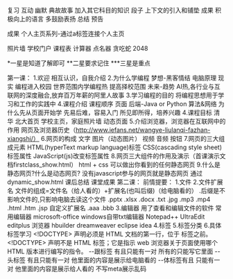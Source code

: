 复习
互动
幽默
典故故事
加入其它科目的知识
段子
上下文的引入和铺垫
成果
积极向上的语言
多鼓励表扬
总结
预告

成果
个人主页系列-通过a标签连接个人主页

照片墙
学校门户
课程表
计算器
点名器
贪吃蛇
2048

*一星是知道了解即可
**二星要求记住
***三星是重点

第一课：
	1.欢迎  相互认识，自我介绍
	2.为什么学编程
		梦想-黑客情结
			电脑原理
		现实
			编程进入校园  世界范围内学编程热  提高择校范围
		未来-趋势
			AI热,各行业与互联网的深度融合,放弃百万年薪的阿里人故事
	3.学习编程的目的
		将编程思想用于学习和工作的实践中
	4.课程介绍
		课程顺序
			页面
			后端-Java or  Python
			算法&网络
		为什么先从页面开始学
			先易后难，容易入门
			所见即所得，培养兴趣
	4.课程目标
		清华 北大首页
		学校主页，家庭照片墙  动态页面
	5.介绍浏览器，浏览器在互联网中的作用  网页及浏览器历史（http://www.iefans.net/wangye-liulanqi-fazhan-xiangshi/）
	6.网页的构成
		文字 图片（动态图片）  视频  音频   按钮
	7.网页的三大组成元素
		HTML(hyperText markup language)标签  CSS(cascading style sheet)标签属性  JavaScript(js)改变标签属性
	8.网页三大组件的作用及演示（首课演示文档firstclass_show.html）
		html + css  可以做出你看到的任何静态网页
	9.什么是静态网页?什么是动态网页?
		没有javascript参与的网页就是静态网页
		通过dynamic_show.html
	课后总结
	课堂成果
第二课：
	前情提要：
	1.文件
	2.文件扩展名
		文件的组成=文件名（给人看的）+扩展名(也叫后缀)（给电脑看的）
		.后缀是不影响文件的,只影响电脑去读这个文件
		.pptx .xlsx .docx .txt  .jpg .mp3 .mp4  .html .htm  .jsp  自定义扩展名 .aaa .bbb
	3.编辑器
		用了查看和编辑文件的软件
		常用编辑器
			microsoft-office windows自带txt编辑器  Notepad++ UltraEdit editplus  浏览器   hbuilder dreamweaver eclipse  idea
	4.标签
	5.标签分类
	6.具体标签学习
		<!DOCTYPE html>
		<!DOCTYPE> 声明必须是 HTML 文档的第一行，位于 <html> 标签之前。
		<!DOCTYPE> 声明不是 HTML 标签；它是指示 web 浏览器关于页面使用哪个 HTML 版本进行编写的指令。
		<html>--跟标签 有且只能有一对  所有的只能写它里面
		<head>--头标签 有且只能有一对  他里面的内容是展示给电脑看的
		<body>--体标签有且 只能有一对  他里面的内容是展示给人看的
		<meta>  不写meta展示乱码
		<title>--只显示第一个
		<!-- -->注释的作用:1.添加代码说明,提高代码的易读性2.使代码无效
		<br/> blank row
		<hr/>horizontal rule
		<h1>--<h6>独占一行,字体加粗,字体变大
		<p>this is a paragraph!</p>独占一行
	7.单双标签的寓意讲解
	8.ctrl+c   ctrl+s  ctrl+v   F5刷新
	课后总结：
	预告
第三课：
	前情提要：
	都是文字相关的标签处理
	
	行内元素,每个块级标签都会独占一行,可以设置宽高
	块内元素,按行逐一显示,前后不会自动换行,多个行级标签可以在一行显示,宽度由装载的内容决定,高度上下边距设置无效
	
	特殊符号
	空格,回车是英文单词分隔符  &nbsp;  &lt;  &gt;   https://www.jb51.net/onlineread/htmlchar.htm
	
	标签嵌套<em><strong>斜体加粗<strong></em>注意标签包裹方式.谁嵌套谁无所谓
	<small>	定义小号文本。
	<big>定义大号文本。
	<em>	定义强调文本。斜体
	<strong>	定义语气更为强烈的强调文本。 加粗
	<i>语义斜体
	<b>	定义粗体文本。
	<sup>	定义上标文本。&nbsp;m<sup>2</sub>
	<sub>	定义下标文本。O<sub>2</sub>
	<u>	不赞成使用。定义下划线文本。
	<center>	不赞成使用。定义居中文本。
	<del>	定义被删除文本。
	<mark>	定义有记号的文本。。
	课后总结：
第四课：
	前情提要：
	编辑器
	创建目录结构
	常用属性
		id class name value type
	标签的name属性不能用中文
	form_show.html
	<form>	定义供用户输入的 HTML 表单。
	<input>	定义输入控件。
	<button>	定义按钮。
	<select>	定义选择列表（下拉列表）。
	<option>	定义选择列表中的选项。
	<label>	定义 input 元素的标注。
	<radio>  定义单选按钮
	课后总结：
	预告
第五课：
	前情提要：
	
	标签属性
	css样式就是设置标签的属性
	css文件是以.css结尾
	css的4中引入方式
		1.内联样式,行内样式-耦合,代码冗余,不易维护
		2.内部样式,比行内样式灵活,代码与HTML文档样式耦合,只能装饰一个HTML文档
		3.链接外部样式文件link .css文件  推荐使用
		4.导入外部样式文档,<style>@import url("样式文件路径") 或者  @import "样式文件路径"</style>  会造成闪屏,不推荐使用
		权重内联>内部>import>link
	
	css选择器第一季
		id选择器  含义一个元素一个id
		class选择器,class属性值可以有多个,用空格隔开(含义:元素属于哪一类,可以属于多类)
		标签选择器
		*通配符选择器
		选择器的权重原则--最小范围原则
	属性名="属性值"
	font	在一个声明中设置所有字体属性。	1
	font-family	规定文本的字体系列。	1
	font-size	规定文本的字体尺寸。	1默认16px;设置的是字体的高
	font-style	规定文本的字体样式。	1italic
	font-weight	规定字体的粗细。
	
	color	设置文本的颜色。	1
		颜色的三种方式
		
		透明色:transparent
		
			土鳖式(英文单词)
			颜色代码
			颜色函数rgb(0-255,0-255,0-255)
	
	letter-spacing	设置字符间距。	1
	line-height	设置行高。	1
		单行文本垂直居中,line-height=height让文本高度等于行高
	text-align	规定文本的水平对齐方式。
	text-indent: 2em 首行缩进(两字体)
	
	text-decoration: line-through;none;underline;overline(综合<del>标签,讲解结构,样式,行为相分离)
	
	课后总结：
第六课：
	前情提要：
	
	选择器第二季
		并列选择器(标签在前)div.demo
		element,element	div,p	选择所有 <div> 元素和所有 <p> 元素。	1分组选择器
		element element	div p	选择 <div> 元素内部的所有 <p> 元素。	1父子选择器
		element>element	div>p	选择父元素为 <div> 元素的所有 <p> 元素。	2直接子元素选择器
		element+element	div+p	选择紧接在 <div> 元素之后的所有 <p> 元素。	2
		
	
	
	display
	行内元素  inline
		内容决定元素所占位置
		不可以通过css改变宽高
	块内元素 block
		独占一行
		可以通过css改变宽高
	行级块元素  img
		内容决定大小
		可以通过css改变宽高
	
	行级标签总结
	  <span>	定义文档中的节。
	
	块级标签总结
	<p>
	<h1>-<h6>
	<div>	定义文档中的节。
	<section>
	
	
	
	opacity	规定元素的不透明级别。
	background	在一个声明中设置所有的背景属性。	1-css版本
	background-color	设置元素的背景颜色。	1
	background-image	设置元素的背景图像。	1
	
	width: 宽
	height:长
	
	top
	bottom
	left
	right
	
	
	盒子模型  margin-border-padding
	
	cursor:pointer;help;copy;改变鼠标样式
	
	
	border	在一个声明中设置所有的边框属性。	1
	border-bottom	在一个声明中设置所有的下边框属性。	1
	border-bottom-color	设置下边框的颜色。	2
	border-bottom-style	设置下边框的样式。	2
	border-bottom-width	设置下边框的宽度。	1
	border-color	设置四条边框的颜色。	1
	border-left	在一个声明中设置所有的左边框属性。	1
	border-left-color	设置左边框的颜色。	2
	border-left-style	设置左边框的样式。	2
	border-left-width	设置左边框的宽度。	1
	border-right	在一个声明中设置所有的右边框属性。	1
	border-right-color	设置右边框的颜色。	2
	border-right-style	设置右边框的样式。	2
	border-right-width	设置右边框的宽度。	1
	border-style	设置四条边框的样式。	1
	border-top	在一个声明中设置所有的上边框属性。	1
	border-top-color	设置上边框的颜色。	2
	border-top-style	设置上边框的样式。	2
	border-top-width	设置上边框的宽度。	1
	border-width	设置四条边框的宽度。	1
	
	border-radius	简写属性，设置所有四个 border-*-radius 属性。	3
	
	
	
	引入css
	课后总结：
第七课：
	前情提要：
	选择器第三季
	[attribute]	[target]	选择带有 target 属性所有元素。	2
	[attribute=value]	[target=_blank]	选择 target="_blank" 的所有元素。	2
	[attribute~=value]	[title~=flower]	选择 title 属性包含单词 "flower" 的所有元素。	2
	[attribute|=value]	[lang|=en]	选择 lang 属性值以 "en" 开头的所有元素。
			
	margin	在一个声明中设置所有外边距属性。	1
	margin-bottom	设置元素的下外边距。	1
	margin-left	设置元素的左外边距。	1
	margin-right	设置元素的右外边距。	1
	margin-top	设置元素的上外边距。
	
	padding	在一个声明中设置所有内边距属性。	1
	padding-bottom	设置元素的下内边距。	1
	padding-left	设置元素的左内边距。	1
	padding-right	设置元素的右内边距。	1
	padding-top	设置元素的上内边距。
	
	<table>	定义表格  隔行换色 选中换色
	<caption>	定义表格标题。
	<th>	定义表格中的表头单元格。
	<tr>	定义表格中的行。
	<td>	定义表格中的单元。
	
	课程表
	
	
	课后总结：
第八课：
	前情提要：
	
	选择器第四季
		之伪类
		
		<a>标签
		
	:link	a:link	选择所有未被访问的链接。	1
	:visited	a:visited	选择所有已被访问的链接。	1
	:active	a:active	选择活动链接。	1
	:hover	a:hover	选择鼠标指针位于其上的链接。	1
	:focus
	
	<ul>	定义无序列表。
	<ol>	定义有序列表。
	<li>	定义列表的项目。
	
	<audio>	定义声音内容。
	<video>	定义视频。
	
	
	课后总结：
第九课：
	前情提要：
	
	选择器第五季
		之伪元素
		:first-letter	p:first-letter	选择每个 <p> 元素的首字母。	1
		:first-line	p:first-line	选择每个 <p> 元素的首行。	1
		:before	p:before	在每个 <p> 元素的内容之前插入内容。	2
		:after	p:after	在每个 <p> 元素的内容之后插入内容。	2
	
	
	<img>	定义图像。
	
	position定位
	图片旋转
	
	课后总结：
第十课：
	前情提要：
	选择器第六季
		之伪元素
		:first-child	p:first-child	选择属于父元素的第一个子元素的每个 <p> 元素。	2
		:last-child	p:last-child	选择属于其父元素最后一个子元素每个 <p> 元素。	3
		:nth-child(n)	p:nth-child(2)	选择属于其父元素的第二个子元素的每个 <p> 元素。	3
	
	float
		作用:将页面元素浮动起来,使其能够向左或者向右排列(多列同行展示)
		应用:
			实现页面中布局的左右排版
			实现图文环绕(浮动的图片和默认文档流中的文字的效果实现)
		值: left  right  none
		原理:
			浮动元素将脱离默认的文档流,不漂浮在默认文档流之上
			浮动的元素会向左或向右移动,直到它的外边缘碰到父级元素或这个元素之前的另一个浮动元素的边框为止
		效果:
			元素float后,行元素会有块级元素的属性(即可以设置宽 高)
		特点:
			尽管浮动元素脱离了默认文档流,但是仍然会影响到默认文档流中的盒子里装的"内容"(文字),这些"内容"会给浮动元素留出占位
	
	clear:清除浮动
		值:
			both  left  right  none
		清除最最近的一个浮动元素
		实际应用:解决网页中的塌陷问题
			塌陷:如果父元素只包含浮动元素,那么如果父元素没有设置高度,则父元素的高度会塌缩为0
		解决塌陷的办法:
			1.创建一个用来清除浮动的CSS样式类(.clearfix)
			2.针对包裹的全是浮动元素的父元素使用(.clearfix)
			.clearfix{zoom:1;}//zoom是IE浏览器专有属性,为了兼容IE低版本的浏览器
			.clearfix:after{//:after伪对象选择符--在这个对象被浏览器渲染后添加一定的内容
				content:".";//content属性:添加的内容写在content属性中,这个属性是专门配合伪对象使用的,必须要写,就算内容为空也要写
				display:block;//将添加的内容设置为块元素
				visibility:hidden;//visibility:可视化属性,控制元素是否可见(隐身衣),元素无论是否可见,都会保留其物理空间,(与display:none比较,display:none是消除物理空间)
				height:0;//添加的内容高度设置为0
				clear:both;}//消除浮动
				
	主流网站布局方式
		静态布局static   入门
		响应式布局responsive
		弹性布局flexbox(css3布局方式)
	
	课后总结：
第十一课：
	前情提要：
	照片墙制作
	课后总结：
第十二课：
	前情提要：
	照片墙制作
	课后总结：
第十三课：
	前情提要：
	js的本质就是通过改变标签的属性值实现网页的动态交互
	javascript是当下最流行的编程语言
	JavaScript于1995年由网景公司的布兰登  艾奇(Brendan Eich)设计而成的,因为对js的支持,网景公司的浏览器Navigator一直占领着浏览器市场的绝大部分份额,而后因为微软公司的
	IE浏览器因为也慢慢支持的js语言,所以才慢慢打败网景的Navigator浏览器,主宰浏览器市场.
	编程语言
	js用法
		HTML 中的脚本必须位于 <script> 与 </script> 标签之间。
			那些老旧的实例可能会在 <script> 标签中使用 type="text/javascript"。现在已经不必这样做了。JavaScript 是所有现代浏览器以及 HTML5 中的默认脚本语言。
		脚本可被放置在 HTML 页面的 <body> 和 <head> 部分中。
	
	js特点
		跨平台(跨浏览器)
		事件驱动
			事件类型
				鼠标事件
				键盘事件
				...
		页面进行交互
		与服务器进行交互
	js的引入?
		行间
		内嵌
		外部链接
	js简单实例
		点击按钮,改变div的宽 高 背景颜色和内容(into_javascript.html)
		
	四个输出方式:
		alert();
		document.write();
		window.innerHTML();
		console.log();
	js注释
		注释的作用:1.添加代码说明,提高代码的易读性2.使代码无效
		<!--html的注释-->
		/*
		 *css的注释
		 */
		//单行注释
		/*
		 *多行注释
		 */
	课后总结：
第十四课：
	前情提要：
		js语法
			JavaScript 是一个程序语言。语法规则定义了语言结构。
				语法:语言的法则-汉语语法,英语语法
			javascript的语法,比如标签的定义,标签不能随便写,否则没有意义
		js语句
			JavaScript 语句向浏览器发出的命令。语句的作用是告诉浏览器该做什么。
			一条语句就是一条命令,就行军训时,教官说"右转",我们就往右转90度
			语句是 函数 的最基本组成部分
		常量:
			字面量
			用来给变量赋值,或者进行计算
		变量:
			变量的定义
				var 变量名 =(赋值) 变量值
			作用域
				局部变量
					用var在函数里定义的变量是局部变量
				全局变量
					定义变量时没用关键词var,即使是在函数中定义的也是全局变量
			变量必须以字母开头
			变量也能以 $ 和 _ 符号开头（不过我们不推荐这么做）
			变量名称对大小写敏感（y 和 Y 是不同的变量）
			见名知意
			驼峰规则
		数据类型:
			字符串   数字   数组  布尔   对象   null  undefined
		运算符:
			赋值
				=
			数学运算符
				+ - * / % ++ -- += -= *= /= %=
			比较运算
				&&  ||  !  ==  ===  >=  >  <=  <  !=  !==
	课后总结：
第十五课：
	前情提要：
	获取元素-绑定事件
	语法
	语句
	函数
		函数是由事件驱动的或者当它被调用时执行的可重复使用的代码块。
		函数就是包裹在花括号中的代码块，前面使用了关键词 function：
			function 函数名(参数1,参数2)
			{
				执行代码
			}
	程序执行顺序
		从上往下逐行执行
	
	作用域
	
	布尔类型
		true  false
	比较运算符
		&&  ||  !  ==  ===  >=  >  <=  <  !=  !==
	if(){} 
	if(){} else{}
	if(){} else if(){} else{}
	课后总结：
第十六课：
	前情提要：
	函数
	return 函数返回值
	数组类型
		数组对象的作用是：使用单独的变量名来存储一系列的值
	数组的定义
		方式一:
			var myArray = new Array();或者var myArray = new Array(5);
			myArray[0] = 1;
		方式二:
			var myArray = [1,2,3,true,"chiSchode"];或者var myArray = (1,2,3,true,"chiSchode")
	数组的下标及size属性
		数组的下标从0开始
		size
			var myArray = new Array(5);
			var arrLength = myArray.length
	for
		for语句格式：
			for (语句 1; 语句 2; 语句 3)
			  {
			  被执行的代码块
			  }
			语句 1 在循环（代码块）开始前执行
			语句 2 定义运行循环（代码块）的条件
			语句 3 在循环（代码块）已被执行之后执行
		for循环实例：
			for (var i=0; i<5; i++)
			  {
			  x=x + "The number is " + i + "<br>";
			  }
	
	课后总结：
第十七课：
	前情提要：
	对象
		对象有两个属性，不一定两个都具备，可以只有一个属性
			一：属性
			二：方法
		一切皆对象
		var object = {
			name：Jack，
			age:10,
			eat()
		}；
	
	while循环
			while (条件)
	  {
	  需要执行的代码
	  }
	while (i<5)
	  {
	  x=x + "The number is " + i + "<br>";
	  i++;
	  }
	  
	 do
	  {
	  需要执行的代码
	  }
	while (条件);
	do
	  {
	  x=x + "The number is " + i + "<br>";
	  i++;
	  }
	while (i<5);
	事件绑定
		document.getElementById()
	课后总结：
第十八课：
	前情提要：
	函数
		函数的用途
			改变标签的属性值
	null
	return
	switch
	异常调试  --undefined
	课后总结：
第十九课：
	前情提要：
	事件
	DOM
	课后总结：
第二十课：
	前情提要：
	事件
	DOM
	课后总结：
第二十一课：
	前情提要：
	事件
	DOM
	课后总结：
第二十二课：
	前情提要：
	事件
	DOM
	课后总结：
第二十三课：
	前情提要：
	事件
	BOM
	课后总结：
第二十四课：
	前情提要：
	事件
	BOM
	课后总结：
第二十五课：
	前情提要：
	事件
	BOM
	课后总结：
第二十六课：
	前情提要：
	事件
	BOM
	课后总结：
第二十七课：
	前情提要：
	课后总结：
第二十八课：
	前情提要：
	课后总结：
第二十九课：
	前情提要：
	课后总结：
第三十课：
	前情提要：
	课后总结：
	
	
	
属性,在js之前加上属性讲解
定时任务setTimeOut  setInterval